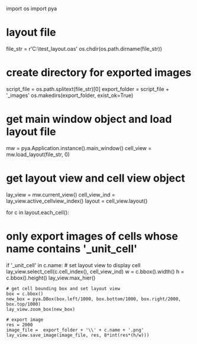 import os
import pya

# layout file
file_str = r'C:\test_layout.oas'
os.chdir(os.path.dirname(file_str))

# create directory for exported images
script_file = os.path.splitext(file_str)[0]
export_folder = script_file + '_images'
os.makedirs(export_folder, exist_ok=True)

# get main window object and load layout file
mw = pya.Application.instance().main_window()
cell_view = mw.load_layout(file_str, 0)

# get layout view and cell view object
lay_view = mw.current_view()
cell_view_ind = lay_view.active_cellview_index()
layout = cell_view.layout()

for c in layout.each_cell():
  # only export images of cells whose name contains '_unit_cell'
  if '_unit_cell' in c.name:
    # set layout view to display cell
    lay_view.select_cell(c.cell_index(), cell_view_ind)
    w = c.bbox().width()
    h = c.bbox().height()
    lay_view.max_hier()

    # get cell bounding box and set layout view
    box = c.bbox()
    new_box = pya.DBox(box.left/1000, box.bottom/1000, box.right/2000, box.top/1000)
    lay_view.zoom_box(new_box)

    # export image
    res = 2000
    image_file =  export_folder + '\\' + c.name + '.png'
    lay_view.save_image(image_file, res, 8*int(res*(h/w)))
